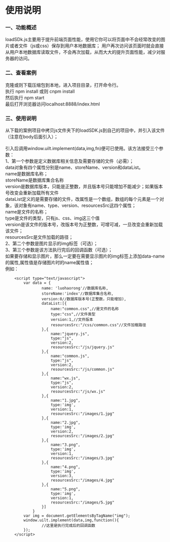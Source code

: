 # 使用说明
### 一、功能概述
loadSDk.js主要用于提升前端页面性能，使用它你可以将页面中不会经常改变的图片或者文件（js或css）保存到用户本地数据库；
用户再次访问该页面时就会直接从用户本地数据库读取文件，不会再次加载，从而大大的提升页面性能，减少对服务器的访问。<br/>
### 二、查看案例
克隆或则下载压缩包到本地，进入项目目录，打开命令行。<br/>
执行 npm install 或则 cnpm install<br/>
然后执行 npm start<br/>
最后打开浏览器访问localhost:8888/index.html<br/>
### 三、使用说明
从下载的案例项目中拷贝js文件夹下的loadSDK.js到自己的项目中，并引入该文件（注意在body后面引入）；<br/>
		<script src="/js/loadSDK.js"></script><br/>
引入后调用window.uilt.implement(data,img,fn)便可已使用。该方法接受三个参数：<br/>
1、第一个参数是定义数据库相关信息及需要存储的文件（必需）；<br/>
data对象有四个属性分别是name、storeName、version和dataList。<br/>
name是数据库名称；<br/>
storeName是数据库集合名称<br/>
version是数据库版本，只能是正整数，并且版本号只能增加不能减少；如果版本号改变会重新加载所有文件<br/>
dataList定义的是需要存储的文件，改属性是一个数组，数组的每个元素是一个对象，该对象有name、type、version、resourcesSrc这四个属性；<br/>
name是文件的名称；<br/>
type是文件的类型，只有js、css、img这三个值<br/>
version是该文件的版本号，改版本号为正整数，可增可减，一旦改变会重新加载该文件；<br/>
resourcesSrc是文件加载的路径；<br/>
2、第二个参数是图片显示的img标签（可选）；<br/>
3、第三个参数是该方法执行完后的回调函数（可选）；<br/>
如果要存储和显示图片，那么一定要在需要显示图片的img标签上添加data-name的属性,属性值是存储图片时的name属性值；<br/>
例如：<img class="huanbao" data-name="1.jpg" src=""/>

		<script type="text/javascript">
			var data = {
					name: 'luohaorong'//数据库名称,
					storeName:'index'//数据库集合名称,
					version:8//数据库版本号(正整数，只能增加),
					dataList:[{
						name:"common.css",//是文件的名称
						type:"css",//文件类型
						version:1,//文件版本
						resourcesSrc:"/css/common.css"//文件加载路径
					},{
						name:"jquery.js",
						type:"js",
						version:2,
						resourcesSrc:"/js/jquery.js"
					},{
						name:"common.js",
						type:"js",
						version:2,
						resourcesSrc:"/js/common.js"
					},{
						name:"wx.js",
						type:"js",
						version:2,
						resourcesSrc:"/js/wx.js"
					},{
						name:"1.jpg",
						type:'img',
						version:1,
						resourcesSrc:"/images/1.jpg"
					},{
						name:"2.jpg",
						type:'img',
						version:2,
						resourcesSrc:"/images/2.jpg"
					},{
						name:"3.png",
						type:'img',
						version:1,
						resourcesSrc:"/images/3.jpg"
					},{
						name:"4.png",
						type:'img',
						version:3,
						resourcesSrc:"/images/4.jpg"
					},{
						name:"5.png",
						type:'img',
						version:1,
						resourcesSrc:"/images/5.jpg"
					}]
				}
			var img = document.getElementsByTagName("img");
			window.uilt.implement(data,img,function(){
					//这里是执行完成后的回调函数
			});
		</script>
